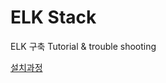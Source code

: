 # ELK Stack

ELK 구축 Tutorial & trouble shooting

[설치과정](https://docs.google.com/document/d/1NSLISDqgsf0sR-B8cCe964NevSSj76fg/edit?usp=sharing&ouid=108636152877157570203&rtpof=true&sd=true)
